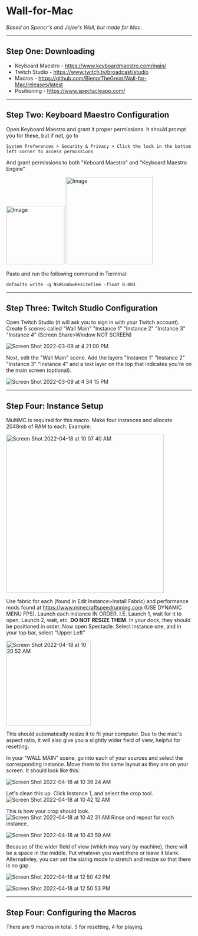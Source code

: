 # Wall-for-Mac
*Based on Spencr's and Jojoe's Wall, but made for Mac.*

-----

## Step One: Downloading

- Keyboard Maestro - https://www.keyboardmaestro.com/main/
- Twitch Studio - https://www.twitch.tv/broadcast/studio
- Macros - https://github.com/BlenorTheGreat/Wall-for-Mac/releases/latest
- Positioning - https://www.spectacleapp.com/

-----

## Step Two: Keyboard Maestro Configuration

Open Keyboard Maestro and grant it proper permissions. It should prompt you for these, but if not, go to
```
System Preferences > Security & Privacy > Click the lock in the bottom left corner to access permissions
```
And grant permissions to both "Keboard Maestro" and "Keyboard Maestro Engine"

<img width="158" alt="Image" src="https://user-images.githubusercontent.com/99914793/157535842-1be814fa-fe28-4553-9700-c4684dabc337.png">
<img width="236" alt="Image" src="https://user-images.githubusercontent.com/99914793/157535897-c8acb2c5-b21b-4549-b473-c93349c6da53.png">

Paste and run the following command in Terminal:
```
defaults write -g NSWindowResizeTime -float 0.003
```

------

## Step Three: Twitch Studio Configuration

Open Twitch Studio (it will ask you to sign in with your Twitch account). Create 5 scenes called "Wall Main" "Instance 1" "Instance 2" "Instance 3" "Instance 4" (Screen Share>Window NOT SCREEN)

![Screen Shot 2022-03-09 at 4 21 00 PM](https://user-images.githubusercontent.com/99914793/157538114-8442bc2e-07f2-4f56-95c4-9162ecb2867a.png)


Next, edit the "Wall Main" scene. Add the layers "Instance 1" "Instance 2" "Instance 3" "Instance 4" and a text layer on the top that indicates you're on the main screen (optional).

![Screen Shot 2022-03-09 at 4 34 15 PM](https://user-images.githubusercontent.com/99914793/157540029-a073c935-01b3-479c-8b8f-12b874764c5b.png)

------

## Step Four: Instance Setup

MultiMC is required for this macro. Make four instances and allocate 2048mb of RAM to each. Example:

<img width="428" alt="Screen Shot 2022-04-18 at 10 07 40 AM" src="https://user-images.githubusercontent.com/99914793/163819954-b317c5d8-e731-424b-bca3-bfe5475b1aff.png">

Use fabric for each (found in Edit Instance>Install Fabric) and performance mods found at https://www.minecraftspeedrunning.com (USE DYNAMIC MENU FPS). Launch each instance IN ORDER. I.E. Launch 1, wait for it to open. Launch 2, wait, etc. **DO NOT RESIZE THEM**. In your dock, they should be positioned in order. Now open Spectacle. Select instance one, and in your top bar, select "Upper Left"

<img width="229" alt="Screen Shot 2022-04-18 at 10 20 52 AM" src="https://user-images.githubusercontent.com/99914793/163821682-afd0866a-6fc9-4ac6-a261-a16af6c38609.png">

This should automatically resize it to fit your computer. Due to the mac's aspect ratio, it will also give you a slightly wider field of view, helpful for resetting.

In your "WALL MAIN" scene, go into each of your sources and select the corresponding instance. Move them to the same layout as they are on your screen. It should look like this:

![Screen Shot 2022-04-18 at 10 39 24 AM](https://user-images.githubusercontent.com/99914793/163824323-61f804d8-b067-410a-91a4-6b49867e7c27.png)

Let's clean this up. Click Instance 1, and select the crop tool. ![Screen Shot 2022-04-18 at 10 42 12 AM](https://user-images.githubusercontent.com/99914793/163824718-d89765fd-dce4-4645-bd22-873fe64a0f6e.png)

This is how your crop should look. ![Screen Shot 2022-04-18 at 10 42 31 AM](https://user-images.githubusercontent.com/99914793/163824771-2a4bd946-78ba-482a-b5bb-388774ce4520.png) Rinse and repeat for each instance.

![Screen Shot 2022-04-18 at 10 43 59 AM](https://user-images.githubusercontent.com/99914793/163825009-89d37ab4-dcbc-4f05-822b-b2273f2f9192.png)

Because of the wider field of view (which may vary by machine), there will be a space in the middle. Put whatever you want there or leave it blank. Alternativley, you can set the sizing mode to stretch and resize so that there is no gap.

![Screen Shot 2022-04-18 at 12 50 42 PM](https://user-images.githubusercontent.com/99914793/163842657-8c6c7675-85fd-4fa7-9faa-591a6a4e4dae.png)

![Screen Shot 2022-04-18 at 12 50 53 PM](https://user-images.githubusercontent.com/99914793/163842675-3ad2b3b4-ad6a-4af7-bb65-8a5a3b831aa8.png)

------

## Step Four: Configuring the Macros

There are 9 macros in total. 5 for resetting, 4 for playing.
